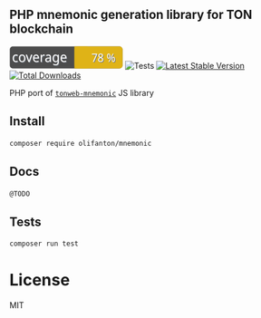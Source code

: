 PHP mnemonic generation library for TON blockchain
---

![Code Coverage Badge](./.github/badges/coverage.svg)
![Tests](https://github.com/olifanton/mnemonic/actions/workflows/tests.yml/badge.svg)
[![Latest Stable Version](https://poser.pugx.org/olifanton/mnemonic/v/stable)](https://packagist.org/packages/olifanton/mnemonic)
[![Total Downloads](https://poser.pugx.org/olifanton/mnemonic/downloads)](https://packagist.org/packages/olifanton/mnemonic)

PHP port of [`tonweb-mnemonic`](https://github.com/toncenter/tonweb-mnemonic) JS library

## Install

```bash
composer require olifanton/mnemonic
```

## Docs

`@TODO`

## Tests

```bash
composer run test
```

# License

MIT
